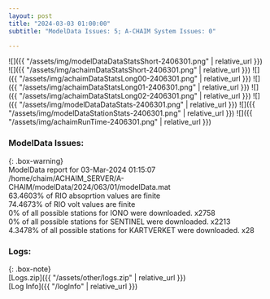 ```yaml
---
layout: post
title: "2024-03-03 01:00:00"
subtitle: "ModelData Issues: 5; A-CHAIM System Issues: 0"

---
```


![]({{ "/assets/img/modelDataDataStatsShort-2406301.png" | relative_url }})
![]({{ "/assets/img/achaimDataStatsShort-2406301.png" | relative_url }})
![]({{ "/assets/img/achaimDataStatsLong00-2406301.png" | relative_url }})
![]({{ "/assets/img/achaimDataStatsLong01-2406301.png" | relative_url }})
![]({{ "/assets/img/achaimDataStatsLong02-2406301.png" | relative_url }})
![]({{ "/assets/img/modelDataDataStats-2406301.png" | relative_url }})
![]({{ "/assets/img/modelDataStationStats-2406301.png" | relative_url }})
![]({{ "/assets/img/achaimRunTime-2406301.png" | relative_url }})


### ModelData Issues:  
  
{: .box-warning}  
 ModelData report for 03-Mar-2024 01:15:07   
 /home/chaim/ACHAIM_SERVER/A-CHAIM/modelData/2024/063/01/modelData.mat   
 63.4603% of RIO absoprtion values are finite   
 74.4673% of RIO volt values are finite   
 0% of all possible stations for IONO were downloaded. x2758   
 0% of all possible stations for SENTINEL were downloaded. x2213   
 4.3478% of all possible stations for KARTVERKET were downloaded. x28   
  


### Logs:  
  
{: .box-note}  
[Logs.zip]({{ "/assets/other/logs.zip" | relative_url }})  
[Log Info]({{ "/logInfo" | relative_url }})  
